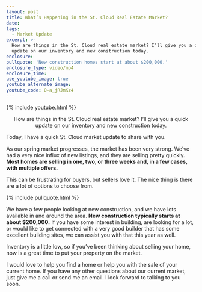 ```yaml
---
layout: post
title: What’s Happening in the St. Cloud Real Estate Market?
date:
tags:
  - Market Update
excerpt: >-
  How are things in the St. Cloud real estate market? I’ll give you a quick
  update on our inventory and new construction today.
enclosure:
pullquote: 'New construction homes start at about $200,000.'
enclosure_type: video/mp4
enclosure_time:
use_youtube_image: true
youtube_alternate_image:
youtube_code: O-a_jRJmKz4
---
```


{% include youtube.html %}

<center>How are things in the St. Cloud real estate market? I’ll give you a quick update on our inventory and new construction today.</center>

Today, I have a quick St. Cloud market update to share with you.&nbsp;

As our spring market progresses, the market has been very strong. We’ve had a very nice influx of new listings, and they are selling pretty quickly. **Most homes are selling in one, two, or three weeks and, in a few cases, with multiple offers.**&nbsp;

This can be frustrating for buyers, but sellers love it. The nice thing is there are a lot of options to choose from.

{% include pullquote.html %}

We have a few people looking at new construction, and we have lots available in and around the area. **New construction typically starts at about $200,000.** If you have some interest in building, are looking for a lot, or would like to get connected with a very good builder that has some excellent building sites, we can assist you with that this year as well.&nbsp;

Inventory is a little low, so if you’ve been thinking about selling your home, now is a great time to put your property on the market.&nbsp;

I would love to help you find a home or help you with the sale of your current home. If you have any other questions about our current market, just give me a call or send me an email. I look forward to talking to you soon.<br>&nbsp;